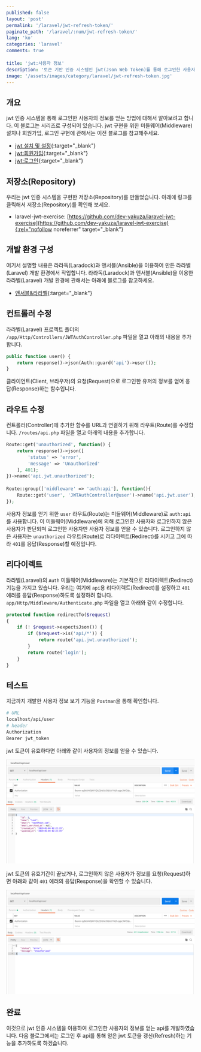 ```yaml
---
published: false
layout: 'post'
permalink: '/laravel/jwt-refresh-token/'
paginate_path: '/laravel/:num/jwt-refresh-token/'
lang: 'ko'
categories: 'laravel'
comments: true

title: 'jwt:사용자 정보'
description: '토큰 기반 인증 시스템인 jwt(Json Web Token)를 통해 로그인한 사용자의 정보를 얻는 방법에 대해서 알아봅시다.'
image: '/assets/images/category/laravel/jwt-refresh-token.jpg'
---
```



## 개요
jwt 인증 시스템을 통해 로그인한 사용자의 정보를 얻는 방법에 대해서 알아보려고 합니다. 이 블로그는 시리즈로 구성되어 있습니다. jwt 구현을 위한 미들웨어(Middleware) 설치나 회원가입, 로그인 구현에 관해서는 이전 블로그를 참고해주세요.

- [jwt 설치 및 설정]({{site.url}}/{{page.categories}}/jwt/){:target="_blank"}
- [jwt:회원가입]({{site.url}}/{{page.categories}}/jwt/jwt-siginup){:target="_blank"}
- [jwt:로그인]({{site.url}}/{{page.categories}}/jwt/jwt-signin){:target="_blank"}

## 저장소(Repository)
우리는 jwt 인증 시스템을 구현한 저장소(Repository)를 만들었습니다. 아래에 링크를 클릭해서 저장소(Repository)를 확인해 보세요.

- laravel-jwt-exercise: [https://github.com/dev-yakuza/laravel-jwt-exercise](https://github.com/dev-yakuza/laravel-jwt-exercise){:rel="nofollow noreferrer" target="_blank"}

## 개발 환경 구성
여기서 설명할 내용은 라라독(Laradock)과 앤서블(Ansible)을 이용하여 만든 라라벨(Laravel) 개발 환경에서 작업합니다. 라라독(Laradock)과 앤서블(Ansible)을 이용한 라라벨(Laravel) 개발 환경에 관해서는 아래에 블로그를 참고하세요.

- [앤서블&라라벨]({{site.url}}/environment/ansible-laravel/){:target="_blank"}

## 컨트롤러 수정
라라벨(Laravel) 프로젝트 폴더의 ```/app/Http/Controllers/JWTAuthController.php``` 파일을 열고 아래의 내용을 추가합니다.


```php
public function user() {
    return response()->json(Auth::guard('api')->user());
}
```

클라이언트(Client, 브라우저)의 요청(Request)으로 로그인한 유저의 정보를 얻어 응답(Response)하는 함수입니다.

## 라우트 수정
컨트롤러(Controller)에 추가한 함수를 URL과 연결하기 위해 라우트(Route)를 수정합니다. ```/routes/api.php``` 파일을 열고 아래의 내용을 추가합니다.

```php
Route::get('unauthorized', function() {
    return response()->json([
        'status' => 'error',
        'message' => 'Unauthorized'
    ], 401);
})->name('api.jwt.unauthorized');

Route::group(['middleware' => 'auth:api'], function(){
    Route::get('user', 'JWTAuthController@user')->name('api.jwt.user');
});
```

사용자 정보를 얻기 위한 ```user``` 라우트(Route)는 미들웨어(Middleware)로 ```auth:api```를 사용합니다. 이 미들웨어(Middleware)에 의해 로그인한 사용자와 로그인하지 않은 사용자가 판단되며 로그인한 사용자만 사용자 정보를 얻을 수 있습니다. 로그인하지 않은 사용자는 ```unauthorized``` 라우트(Route)로 리다이렉트(Redirect)를 시키고 그에 따라 ```401```를 응답(Response)할 예정입니다.

## 리다이렉트
라라벨(Laravel)의 ```Auth``` 미들웨어(Middleware)는 기본적으로 리다이렉트(Redirect) 기능을 가지고 있습니다. 우리는 여기에 ```api```용 리다이렉트(Redirect)를 설정하고 ```401``` 에러를 응답(Response)하도록 설정하려 합니다. ```app/Http/Middleware/Authenticate.php``` 파일을 열고 아래와 같이 수정합니다.

```php
protected function redirectTo($request)
{
    if (! $request->expectsJson()) {
        if ($request->is('api/*')) {
            return route('api.jwt.unauthorized');
        }
        return route('login');
    }
}
```

## 테스트
지금까지 개발한 사용자 정보 보기 기능을 ```Postman```을 통해 확인합니다.

```bash
# URL
localhost/api/user
# header
Authorization
Bearer jwt_token
```
jwt 토큰이 유효하다면 아래와 같이 사용자의 정보를 얻을 수 있습니다.

![get user info](/assets/images/category/laravel/jwt-user-info/get_user_info.png)

jwt 토큰의 유효기간이 끝났거나, 로그인하지 않은 사용자가 정보를 요청(Request)하면 아래와 같이 ```401``` 에러의 응답(Response)을 확인할 수 있습니다.

![fail to get user info](/assets/images/category/laravel/jwt-user-info/fail_to_get_user_info.png)

## 완료
이것으로 jwt 인증 시스템을 이용하여 로그인한 사용자의 정보를 얻는 api를 개발하였습니다. 다음 블로그에서는 로그인 후 api를 통해 얻은 jwt 토큰을 갱신(Refresh)하는 기능을 추가하도록 하겠습니다.